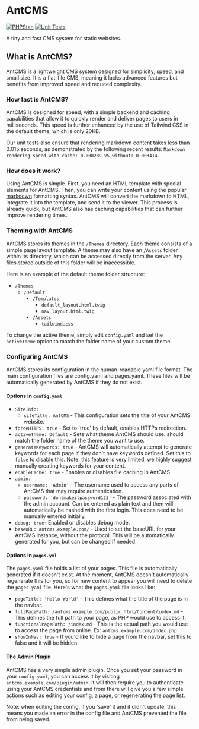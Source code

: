 # AntCMS

[![PHPStan](https://github.com/BelleNottelling/AntCMS/actions/workflows/phpstan.yml/badge.svg)](https://github.com/BelleNottelling/AntCMS/actions/workflows/phpstan.yml)
[![Unit Tests](https://github.com/AntCMS-org/AntCMS/actions/workflows/unittests.yml/badge.svg)](https://github.com/AntCMS-org/AntCMS/actions/workflows/unittests.yml)

A tiny and fast CMS system for static websites.

## What is AntCMS?

AntCMS is a lightweight CMS system designed for simplicity, speed, and small size. It is a flat-file CMS, meaning it lacks advanced features but benefits from improved speed and reduced complexity.

### How fast is AntCMS?

AntCMS is designed for speed, with a simple backend and caching capabilities that allow it to quickly render and deliver pages to users in milliseconds. This speed is further enhanced by the use of Tailwind CSS in the default theme, which is only 20KB.

Our unit tests also ensure that rendering markdown content takes less than 0.015 seconds, as demonstrated by the following recent results: `Markdown rendering speed with cache: 0.000289 VS without: 0.003414`.

### How does it work?

Using AntCMS is simple. First, you need an HTML template with special elements for AntCMS. Then, you can write your content using the popular [markdown](https://www.markdownguide.org/cheat-sheet/) formatting syntax. AntCMS will convert the markdown to HTML, integrate it into the template, and send it to the viewer. This process is already quick, but AntCMS also has caching capabilities that can further improve rendering times.

### Theming with AntCMS

AntCMS stores its themes in the `/Themes` directory. Each theme consists of a simple page layout template. A theme may also have an `/Assets` folder within its directory, which can be accessed directly from the server. Any files stored outside of this folder will be inaccessible.

Here is an example of the default theme folder structure:

- `/Themes`
  - `/Default`
    - `/Templates`
      - `default_layout.html.twig`
      - `nav_layout.html.twig`
    - `/Assets`
      - `tailwind.css`

To change the active theme, simply edit `config.yaml` and set the `activeTheme` option to match the folder name of your custom theme.

### Configuring AntCMS

AntCMS stores its configuration in the human-readable yaml file format. The main configuration files are config.yaml and pages.yaml. These files will be automatically generated by AntCMS if they do not exist.

#### Options in `config.yaml`

- `SiteInfo:`
  - `siteTitle: AntCMS` - This configuration sets the title of your AntCMS website.
- `forceHTTPS: true` - Set to 'true' by default, enables HTTPs redirection.
- `activeTheme: Default` - Sets what theme AntCMS should use. should match the folder name of the theme you want to use.
- `generateKeywords: true` - AntCMS will automatically attempt to generate keywords for each page if they don't have keywords defined. Set this to `false` to disable this. Note: this feature is very limited, we highly suggest manually creating keywords for your content.
- `enableCache: true` - Enables or disables file caching in AntCMS.
- `admin:`
  - `username: 'Admin'` - The username used to access any parts of AntCMS that may require authentication.
  - `password: 'dontmakeitpassword123'` - The password associated with the admin account. Can be entered as plain text and then will automatically be hashed with the first login. This does need to be manually entered initially.
- `debug: true`- Enabled or disables debug mode.
- `baseURL: antcms.example.com/` - Used to set the baseURL for your AntCMS instance, without the protocol. This will be automatically generated for you, but can be changed if needed.

#### Options in `pages.yml`

The `pages.yaml` file holds a list of your pages. This file is automatically generated if it doesn't exist. At the moment, AntCMS doesn't automatically regenerate this for you, so for new content to appear you will need to delete the `pages.yaml` file.
Here's what the `pages.yaml` file looks like:

- `pageTitle: 'Hello World'` - This defines what the title of the page is in the navbar.
- `fullPagePath: /antcms.example.com/public_html/Content/index.md` - This defines the full path to your page, as PHP would use to access it.
- `functionalPagePath: /index.md` - This is the actual path you would use to access the page from online. Ex: `antcms.example.com/index.php`
- `showInNav: true` - If you'd like to hide a page from the navbar, set this to false and it will be hidden.

#### The Admin Plugin

AntCMS has a very simple admin plugin. Once you set your password in your `config.yaml`, you can access it by visiting `antcms.example.com/plugin/admin`.
It will then require you to authenticate using your AntCMS credentials and from there will give you a few simple actions such as editing your config, a page, or regenerating the page list.

Note: when editing the config, if you 'save' it and it didn't update, this means you made an error in the config file and AntCMS prevented the file from being saved.
